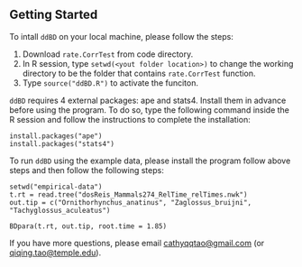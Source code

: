 Getting Started
---------------

To intall `ddBD` on your local machine, please follow the steps:

1. Download `rate.CorrTest` from code directory.
2. In R session, type `setwd(<yout folder location>)` to change the working directory to be the folder that contains `rate.CorrTest` function. 
2. Type `source("ddBD.R")` to activate the funciton.
	
`ddBD` requires 4 external packages: ape and stats4. Install them in advance before using the program. To do so, type the following command inside the R session and follow the instructions to complete the installation: 

	install.packages("ape")
	install.packages("stats4")

To run `ddBD` using the example data, please install the program follow above steps and then follow the following steps:

	setwd("empirical-data")
	t.rt = read.tree("dosReis_Mammals274_RelTime_relTimes.nwk")
	out.tip = c("Ornithorhynchus_anatinus", "Zaglossus_bruijni", "Tachyglossus_aculeatus")
	
	BDpara(t.rt, out.tip, root.time = 1.85)

If you have more questions, please email cathyqqtao@gmail.com (or qiqing.tao@temple.edu).

